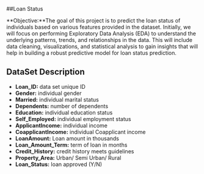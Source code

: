 ##Loan Status

**Objective:**The goal of this project is to predict the loan status of individuals based on various features provided in the dataset. Initially, we will focus on performing Exploratory Data Analysis (EDA) to understand the underlying patterns, trends, and relationships in the data. This will include data cleaning, visualizations, and statistical analysis to gain insights that will help in building a robust predictive model for loan status prediction.

## DataSet Description

- **Loan_ID:** data set unique ID <br>
- **Gender:** individual gender<br>
- **Married:** individual marital status<br>
- **Dependents:** number of dependents<br>
- **Education:** individual education status<br>
- **Self_Employed:** individual employment status<br>
- **ApplicantIncome:** individual income<br>
- **CoapplicantIncome:** individual Coapplicant income<br>
- **LoanAmount:** Loan amount in thousands<br>
- **Loan_Amount_Term:** term of loan in months<br>
- **Credit_History:** credit history meets guidelines<br>
- **Property_Area:** Urban/ Semi Urban/ Rural<br>
- **Loan_Status:** loan approved (Y/N)<br>

